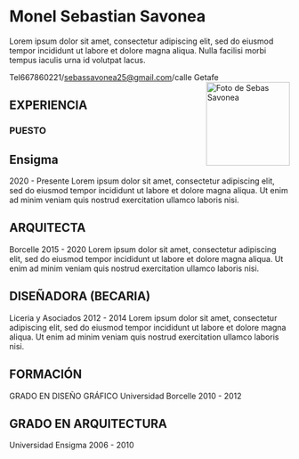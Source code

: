    # Monel Sebastian Savonea 
Lorem ipsum dolor sit amet, consectetur adipiscing elit,
sed do eiusmod tempor incididunt ut labore 
et dolore magna aliqua. Nulla facilisi morbi tempus iaculis urna id volutpat lacus.

Tel667860221/sebassavonea25@gmail.com/calle Getafe
<img src="https://img.freepik.com/foto-gratis/guapo-joven-alegre-brazos-cruzados_171337-1073.jpg?semt=ais_hybrid&w=740" alt="Foto de Sebas Savonea" style="float: right; width: 150px; height: auto; margin-left: 20px;"/>

## EXPERIENCIA ##

### PUESTO ###


 ## Ensigma ##
2020 - Presente
Lorem ipsum dolor sit amet, consectetur adipiscing elit, sed do eiusmod tempor incididunt ut labore et dolore magna aliqua. Ut enim ad minim veniam quis nostrud exercitation ullamco laboris nisi.

## ARQUITECTA ##
Borcelle
2015 - 2020
Lorem ipsum dolor sit amet, consectetur adipiscing elit, sed do eiusmod tempor incididunt ut labore et dolore magna aliqua. Ut enim ad minim veniam quis nostrud exercitation ullamco laboris nisi.

## DISEÑADORA (BECARIA) ##
Liceria y Asociados
2012 - 2014
Lorem ipsum dolor sit amet, consectetur adipiscing elit, sed do eiusmod tempor incididunt ut labore et dolore magna aliqua. Ut enim ad minim veniam quis nostrud exercitation ullamco laboris nisi.

## FORMACIÓN ##
GRADO EN DISEÑO GRÁFICO
Universidad Borcelle
2010 - 2012

## GRADO EN ARQUITECTURA ##
Universidad Ensigma
2006 - 2010

